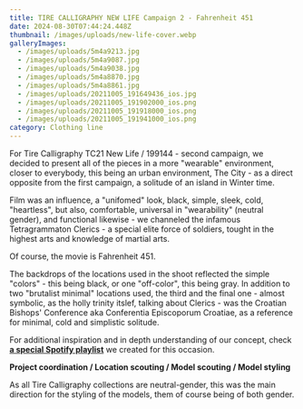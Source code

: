 ```yaml
---
title: TIRE CALLIGRAPHY NEW LIFE Campaign 2 - Fahrenheit 451
date: 2024-08-30T07:44:24.448Z
thumbnail: /images/uploads/new-life-cover.webp
galleryImages:
  - /images/uploads/5m4a9213.jpg
  - /images/uploads/5m4a9087.jpg
  - /images/uploads/5m4a9038.jpg
  - /images/uploads/5m4a8870.jpg
  - /images/uploads/5m4a8861.jpg
  - /images/uploads/20211005_191649436_ios.jpg
  - /images/uploads/20211005_191902000_ios.png
  - /images/uploads/20211005_191918000_ios.png
  - /images/uploads/20211005_191941000_ios.png
category: Clothing line
---
```

For Tire Calligraphy TC21 New Life / 199144 - second campaign, we decided to present all of the pieces in a more "wearable" environment, closer to everybody, this being an urban environment, The City - as a direct opposite from the first campaign, a solitude of an island in Winter time. 

F﻿ilm was an influence, a "unifomed" look, black, simple, sleek, cold, "heartless", but also, comfortable, universal in "wearability" (neutral gender), and functional likewise - we channeled the infamous Tetragrammaton Clerics - a special elite force of soldiers, tought in the highest arts and knowledge of martial arts. 

Of course, the movie is Fahrenheit 451.

The backdrops of the locations used in the shoot reflected the simple "colors" - this being black, or one "off-color", this being gray. In addition to two "brutalist minimal" locations used, the third and the final one - almost symbolic,  as the holly trinity itslef, talking about Clerics - was the Croatian Bishops' Conference aka Conferentia Episcoporum Croatiae, as a reference for minimal, cold and simplistic solitude. 



For additional inspiration and in depth understanding of our concept, check **[a special Spotify playlist](https://open.spotify.com/user/45x6aikpn8hg9ziczww1q5gku?si=b1c846b98b824752&nd=1)** we created for this occasion. 

**Project coordination / Location scouting / Model scouting / Model styling** 

As all Tire Calligraphy collections are neutral-gender, this was the main direction for the styling of the models, them of course being of both gender.